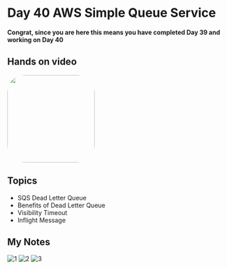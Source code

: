 # Day 40 AWS Simple Queue Service

**Congrat, since you are here this means you have completed Day 39 and working on Day 40**

## Hands on video
<a href="https://youtu.be/cgSSgtWiXEs">
<img src="https://i3.ytimg.com/vi/cgSSgtWiXEs/hqdefault.jpg" align="center" width="200" style="border-radius:40px" />
</a>

## Topics
  - SQS Dead Letter Queue
  - Benefits of Dead Letter Queue
  - Visibility Timeout
  - Inflight Message

## My Notes
  ![1](https://user-images.githubusercontent.com/41295276/125186388-cf18da80-e247-11eb-870f-988479a3ad81.jpeg)
  ![2](https://user-images.githubusercontent.com/41295276/125186387-cde7ad80-e247-11eb-91e7-55be4b17546e.jpeg)
  ![3](https://user-images.githubusercontent.com/41295276/125186382-c9bb9000-e247-11eb-8ff3-2fec465e4fd4.jpeg)
